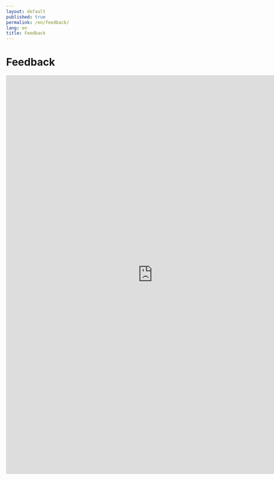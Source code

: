 ```yaml
---
layout: default
published: true
permalink: /en/feedback/
lang: en
title: Feedback
---
```



# Feedback




<div class="rle-iframe-feedback-form-wrapper">
  <iframe
    class="rle-iframe-feedback-form"
    src="https://docs.google.com/forms/d/e/1FAIpQLSfvpQ4PEab54Km389dwxPynrE3aEwuFJq4E49sTfT0xsav5kQ/viewform?embedded=true"
    width="800"
    height="1090"
    frameborder="0"
    marginheight="0"
    marginwidth="0">
    Loading…
  </iframe>
</div>
